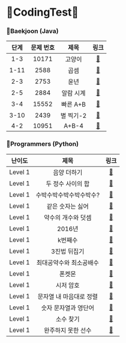 # :pushpin:CodingTest:pushpin:
   
   
### :link:**Baekjoon (Java)**
|단계|문제 번호|제목|링크|
|:---:|:---:|:---:|:---:|
|1-3|10171|고양이|[:link:](https://www.acmicpc.net/problem/10171)|
|1-11|2588|곱셈|[:link:](https://www.acmicpc.net/problem/2588)|
|2-3|2753|윤년|[:link:](https://www.acmicpc.net/problem/2753)|
|2-5|2884|알람 시계|[:link:](https://www.acmicpc.net/problem/2884)|
|3-4|15552|빠른 A+B|[:link:](https://www.acmicpc.net/problem/15552)|
|3-10|2439|별 찍기-2|[:link:](https://www.acmicpc.net/problem/2439)|
|4-2|10951|A+B-4|[:link:](https://www.acmicpc.net/problem/10951)|


   
   
### :link:**Programmers (Python)**
|난이도|제목|링크|
|:---:|:---:|:---:|
|Level 1|음양 더하기|[:link:](https://programmers.co.kr/learn/courses/30/lessons/76501)|
|Level 1|두 정수 사이의 합|[:link:](https://programmers.co.kr/learn/courses/30/lessons/12912)|
|Level 1|수박수박수박수박수박수?|[:link:](https://programmers.co.kr/learn/courses/30/lessons/12922)|
|Level 1|같은 숫자는 싫어|[:link:](https://programmers.co.kr/learn/courses/30/lessons/12906)|
|Level 1|약수의 개수와 덧셈|[:link:](https://programmers.co.kr/learn/courses/30/lessons/77884)|
|Level 1|2016년|[:link:](https://programmers.co.kr/learn/courses/30/lessons/12901)|
|Level 1|k번째수|[:link:](https://programmers.co.kr/learn/courses/30/lessons/42748)|
|Level 1|3진법 뒤집기|[:link:](https://programmers.co.kr/learn/courses/30/lessons/68935)|
|Level 1|최대공약수와 최소공배수|[:link:](https://programmers.co.kr/learn/courses/30/lessons/12940)|
|Level 1|폰켓몬|[:link:](https://programmers.co.kr/learn/courses/30/lessons/1845)|
|Level 1|시저 암호|[:link:](https://programmers.co.kr/learn/courses/30/lessons/12926)|
|Level 1|문자열 내 마음대로 정렬|[:link:](https://programmers.co.kr/learn/courses/30/lessons/12915)|
|Level 1|숫자 문자열과 영단어|[:link:](https://programmers.co.kr/learn/courses/30/lessons/81301)|
|Level 1|소수 찾기|[:link:](https://programmers.co.kr/learn/courses/30/lessons/12921)|
|Level 1|완주하지 못한 선수|[:link:](https://programmers.co.kr/learn/courses/30/lessons/42576)|
